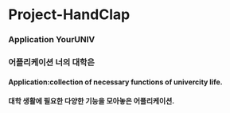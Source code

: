 # Project-HandClap

<h3>Application YourUNIV</h3>
<h3>어플리케이션 너의 대학은</h3>

<h4>Application:collection of necessary functions of univercity life.</h4>
<h4>대학 생활에 필요한 다양한 기능을 모아놓은 어플리케이션.<h4>
